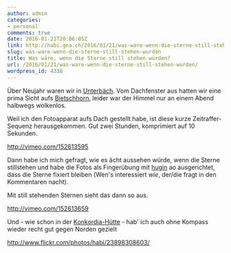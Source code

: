 ```yaml
---
author: admin
categories:
- personal
comments: true
date: 2016-01-21T20:06:05Z
link: http://habi.gna.ch/2016/01/21/was-ware-wenn-die-sterne-still-stehen-wurden/
slug: was-ware-wenn-die-sterne-still-stehen-wurden
title: Was wäre, wenn die Sterne still stehen würden?
url: /2016/01/21/was-ware-wenn-die-sterne-still-stehen-wurden/
wordpress_id: 4338
---
```


Über Neujahr waren wir in [Unterbäch](https://www.airbnb.com/rooms/7641285). Vom Dachfenster aus hatten wir eine prima Sicht aufs [Bietschhorn](https://de.wikipedia.org/wiki/Bietschhorn), leider war der Himmel nur an einem Abend halbwegs wolkenlos.

Weil ich den Fotoapparat aufs Dach gestellt habe, ist diese kurze Zeitraffer-Sequenz herausgekommen. Gut zwei Stunden, komprimiert auf 10 Sekunden.

http://vimeo.com/152613595

Dann habe ich mich gefragt, wie es ächt aussehen würde, wenn die Sterne stillstehen und habe die Fotos als Fingerübung mit [hugin](http://hugin.sf.net) ao ausgerichtet, dass die Sterne fixiert bleiben (Wen's interessiert _wie_, der/die fragt in den Kommentaren nacht).

Mit still stehenden Sternen sieht das dann so aus.

http://vimeo.com/152613659

Und - wie schon in der [Konkordia-Hütte](http://habi.gna.ch/2013/07/18/die-sterne-uber-dem-konkordiaplatz/) - hab' ich auch ohne Kompass wieder recht gut gegen Norden gezielt

http://www.flickr.com/photos/habi/23898308603/
